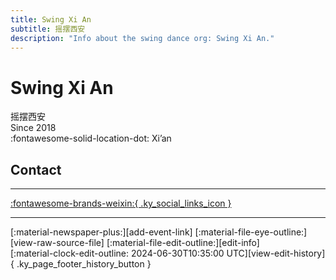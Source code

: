 ```yaml
---
title: Swing Xi An
subtitle: 摇摆西安
description: "Info about the swing dance org: Swing Xi An."
---
```


# Swing Xi An

摇摆西安  
Since 2018  
:fontawesome-solid-location-dot: Xi’an  


## Contact


---

 [:fontawesome-brands-weixin:{ .ky_social_links_icon }](# "SwingXian")

---

<div class="ky_page_footer" markdown>
<div class="ky_page_footer_trailing" markdown="span">
[:material-newspaper-plus:][add-event-link]
[:material-file-eye-outline:][view-raw-source-file]
[:material-file-edit-outline:][edit-info]
</div>
<div class="ky_page_footer_leading" markdown="span">
[:material-clock-edit-outline: 2024-06-30T10:35:00 UTC][view-edit-history]{ .ky_page_footer_history_button }
</div>
</div>

[add-event-link]: https://github.com/swingdance/events/issues/new?assignees=&labels=add+event&projects=&template=02-add_entity.yml&title=%5Bzh_CN%5D%20Add%20Event%3A%20%3CName%3E&region=zh_CN&province=Shaanxi&city=Xian&org_id=swing-xi-an "Add Event"
[view-raw-source-file]: https://github.com/swingdance/orgs/blob/main/zh_CN/swing-xi-an.json "View Raw Source File"
[edit-info]: https://github.com/swingdance/orgs/issues/new?assignees=&labels=update+org&projects=&template=03-update_entity.yml&title=%5Bzh_CN%5D%20Update%20Org%3A%20Swing%20Xi%20An&region=zh_CN&id=swing-xi-an&name=Swing%20Xi%20An "Edit Info"

[view-edit-history]: https://github.com/swingdance/orgs/commits/main/zh_CN/swing-xi-an.json "View Edit History"
